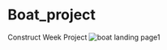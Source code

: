 # Boat_project
Construct Week Project 
![boat landing page1](https://user-images.githubusercontent.com/113714058/205976879-8bad29e1-2229-4e25-9db7-6361197f0b92.png)
